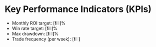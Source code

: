 # Key Performance Indicators (KPIs)
- Monthly ROI target: [fill]%  
- Win rate target: [fill]%  
- Max drawdown: [fill]%  
- Trade frequency (per week): [fill]  
